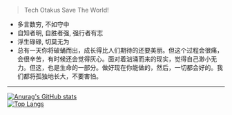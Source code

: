<!---
Jerryym/Jerryym is a ✨ special ✨ repository because its `README.md` (this file) appears on your GitHub profile.
You can click the Preview link to take a look at your changes.
--->

> Tech Otakus Save The World!

- 多言数穷, 不如守中
- 自知者明, 自胜者强, 强行者有志
- 浮生碌碌, 切莫无为
- 总有一天你将破蛹而出，成长得比人们期待的还要美丽。但这个过程会很痛，会很辛苦，有时候还会觉得灰心。面对着汹涌而来的现实，觉得自己渺小无力。但这，也是生命的一部分。做好现在你能做的，然后，一切都会好的。我们都将孤独地长大，不要害怕。
-----
[![Anurag's GitHub stats](https://github-readme-stats.vercel.app/api?username=Jerryym&show_icons=true&theme=react&show_owner=true)](https://github.com/anuraghazra/github-readme-stats)  
[![Top Langs](https://github-readme-stats.vercel.app/api/top-langs/?username=Jerryym)](https://github.com/anuraghazra/github-readme-stats)

